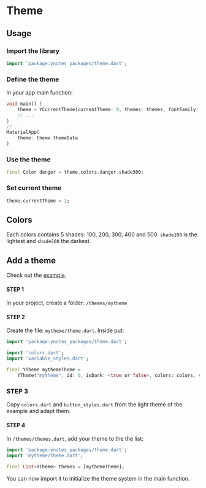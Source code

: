 # Theme

## Usage

### Import the library

```dart
import 'package:ynotes_packages/theme.dart';
```

### Define the theme

In your app main function:

```dart
void main() {
    theme = YCurrentTheme(currentTheme: 0, themes: themes, fontFamily: "<font name>");
    // ...
}
// ...
MaterialApp(
    theme: theme.themeData
)
```

### Use the theme

```dart
final Color danger = theme.colors.danger.shade300;
```

### Set current theme

```dart
theme.currentTheme = 1;
```

## Colors

Each colors contains 5 shades: 100, 200, 300, 400 and 500. `shade100` is the lightest and `shade500` the darkest.

## Add a theme

Check out the [example](/example/lib/themes).

#### STEP 1

In your project, create a folder: `/themes/mytheme`

#### STEP 2

Create the file: `mytheme/theme.dart`. Inside put:

```dart
import 'package:ynotes_packages/theme.dart';

import 'colors.dart';
import 'variable_styles.dart';

final YTheme mythemeTheme =
    YTheme("mytheme", id: 0, isDark: <true or false>, colors: colors, variableStyles: variableStyles);
```

### STEP 3

Copy `colors.dart` and `button_styles.dart` from the light theme of the example and adapt them.

#### STEP 4

In `/themes/themes.dart`, add your theme to the the list:

```dart
import 'package:ynotes_packages/theme.dart';
import 'mytheme/theme.dart';

final List<YTheme> themes = [mythemeTheme];
```

You can now import it to initialize the theme system in the main function.
